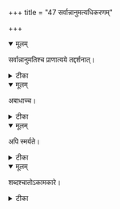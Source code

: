 +++
title = "47 सर्वान्नानुमत्यधिकरणम्"

+++


<details open><summary>मूलम्</summary>

सर्वान्नानुमतिश्च प्राणात्यये तद्दर्शनात्।
</details>



<details><summary>टीका</summary>

सर्वान्नानुमतिः प्राणविदः प्राणात्यये भवेत् । ब्रह्मविद्यावतां चापि तथैवान्यत्र दर्शनात् ॥ [448]
</details>



<details open><summary>मूलम्</summary>

अबाधाच्च।
</details>



<details><summary>टीका</summary>

आहारशुद्धाविति च शुद्धाहारविधेर्बलात् । अबाधाय च तस्यापि तत्प्राणात्यय इष्यते ॥ [449]
</details>



<details open><summary>मूलम्</summary>

अपि स्मर्यते।
</details>



<details><summary>टीका</summary>

प्राणसंशयमापन्नो योन्नमत्ति यतस्ततः । इति स्मृत्यापि तेषां वै परमापदि चोच्यते ॥ [450]
</details>



<details open><summary>मूलम्</summary>

शब्दश्चातोऽकामकारे।
</details>



<details><summary>टीका</summary>

सुरां तु न पिबेच्चेति शब्दश्चापि निषेधति । कामकारं सुरापानं ततः प्राणात्यये स्मृतम् ॥ [451]
</details>

